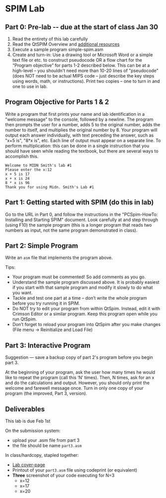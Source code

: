 # SPIM Lab

## Part 0: Pre-lab -- due at the start of class Jan 30

1. Read the entirety of this lab carefully
2. Read the QtSPIM Overview and [additional resources](/rsc/spim)
3. Execute a sample program simple-spim.asm
4. Create and turn-in: Use a drawing tool or Microsoft Word or a simple text
   file or etc. to construct pseudocode OR a flow chart for the “Program objective”
   for parts 1-2 described below. This can be at a high-level – you shouldn't
   need more than 10-20 lines of "pseudocode" (does NOT need to be actual MIPS
   code – just describe the key steps using words, math, or instructions). Print
   two copies – one to turn in and one to use in lab.
   
## Program Objective for Parts 1 & 2

Write a program that first prints your name and lab identification in a "welcome
message" to the console, followed by a newline. The program then prompts the
user for a number, adds 5 to the original number, adds the number to itself, and
multiplies the original number by 8. Your program will output each answer
individually, with text preceding the answer, such as "x+5 is", "8*x is",
etc. Each line of output must appear on a separate line. To perform
multiplication: this can be done in a single instruction that you should have
seen while reading the textbook, but there are several ways to accomplish this.

```
Welcome to MIDN Smith's lab #1
Please enter the x:12
x + 5 is 17
x + x is 24
8 * x is 96
Thank you for using Midn. Smith's Lab #1
```

## Part 1: Getting started with SPIM (do this in lab)

Go to the URL in Part 0, and follow the instructions in the "PCSpim-HowTo: Installing and Starting SPIM" document. Look carefully at and step through (using F10) the sample program (this is a longer program that reads two numbers as input, not the same program demonstrated in class).

## Part 2: Simple Program

Write an `asm` file that implements the program above.

Tips:

* Your program must be commented! So add comments as you go.
* Understand the sample program discussed above. It is probably easiest if you
  start with that sample program and modify it slowly to do what you want.
* Tackle and test one part at a time – don’t write the whole program before you
  try running it in SPIM.
* Do NOT try to edit your program from within QtSpim. Instead, edit it with
  Crimson Editor or a similar program. Keep this program open while you run
  QtSpim.
* Don’t forget to reload your program into QtSpim after you make changes (File
  menu → Reinitialize and Load File)

## Part 3: Interactive Program

Suggestion — save a backup copy of part 2's program before you begin part 3.

At the beginning of your program, ask the user how many times he would like to
repeat the program (call this ‘N’ times). Then, N times, ask for an x and do the
calculations and output. However, you should only print the welcome and farewell
message once. Turn in only one copy of your program (the improved, Part 3,
version).

## Deliverables

This lab is due Feb 1st

On the submission system: 
 - upload your .asm file from part 3
 - the file should be name `part3.asm`

In class/hardcopy, stapled together:
  - [Lab cover-page](https://github.com/adamaviv/ic220-s19/blob/master/rsc/lab_coversheet.pdf)
  - Printout of your `part3.asm` file using codeprint (or equivalent)
  - **Three** screenshot of your code executing for N=3
    - x=12
    - x=17
    - x=20
